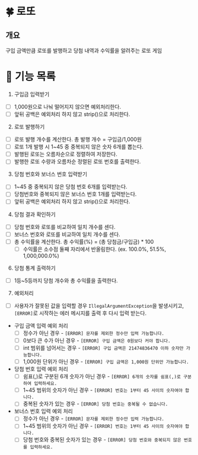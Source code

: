 # 🍀 로또

## 개요
구입 금액만큼 로또를 발행하고 당첨 내역과 수익률을 알려주는 로또 게임

# 📝 기능 목록
1. 구입금 입력받기
- [ ] 1,000원으로 나눠 떨어지지 않으면 예외처리한다.
- [ ] 앞뒤 공백은 예외처리 하지 않고 strip()으로 처리한다.

2. 로또 발행하기
- [ ] 로또 발행 개수를 계산한다. 총 발행 개수 = 구입금/1,000원
- [ ] 로또 1개 발행 시 1~45 중 중복되지 않은 숫자 6개를 뽑는다.
- [ ] 발행된 로또는 오름차순으로 정렬하여 저장한다.
- [ ] 발행한 로또 수량과 오름차순 정렬된 로또 번호를 출력한다.

3. 당첨 번호와 보너스 번호 입력받기
- [ ] 1~45 중 중복되지 않은 당첨 번호 6개를 입력받는다.
- [ ] 당첨번호와 중복되지 않은 보너스 번호 1개를 입력받는다.
- [ ] 앞뒤 공백은 예외처리 하지 않고 strip()으로 처리한다.

4. 당첨 결과 확인하기
- [ ] 당첨 번호와 로또를 비교하여 일치 개수를 센다.
- [ ] 보너스 번호와 로또를 비교하여 일치 개수를 센다.
- [ ] 총 수익률을 계산한다. 총 수익률(%) = (총 당첨금/구입금) * 100
  - [ ] 수익률은 소수점 둘째 자리에서 반올림한다. (ex. 100.0%, 51.5%, 1,000,000.0%)

6. 당첨 통계 출력하기
- [ ] 1등~5등까지 당첨 개수와 총 수익률을 출력한다.

7. 예외처리
- [ ] 사용자가 잘못된 값을 입력할 경우 `IllegalArgumentException`을 발생시키고, `[ERROR]`로 시작하는 에러 메시지를 출력 후 다시 입력 받는다.
- 구입 금액 입력 예외 처리
  - [ ] 정수가 아닌 경우 - `[ERROR] 문자를 제외한 정수만 입력 가능합니다.`
  - [ ] 0보다 큰 수가 아닌 경우 - `[ERROR] 구입 금액은 0원보다 커야 합니다.`
  - [ ] int 범위를 넘어서는 경우 - `[ERROR] 구입 금액은 21474836470 이하 숫자만 가능합니다.`
  - [ ] 1,000원 단위가 아닌 경우 - `[ERROR] 구입 금액은 1,000원 단위만 가능합니다.`
  
- 당첨 번호 입력 예외 처리
  - [ ] 쉼표(,)로 구분된 6개 숫자가 아닌 경우 - `[ERROR] 6개의 숫자를 쉼표(,)로 구분하여 입력하세요.`
  - [ ] 1~45 범위의 숫자가 아닌 경우 - `[ERROR] 번호는 1부터 45 사이의 숫자여야 합니다.`
  - [ ] 중복된 숫자가 있는 경우 - `[ERROR] 당첨 번호는 중복될 수 없습니다.`
  
- 보너스 번호 입력 예외 처리
  - [ ] 정수가 아닌 경우 - `[ERROR] 문자를 제외한 정수만 입력 가능합니다.`
  - [ ] 1~45 범위의 숫자가 아닌 경우 - `[ERROR] 번호는 1부터 45 사이의 숫자여야 합니다.`
  - [ ] 당첨 번호와 중복된 숫자가 있는 경우 - `[ERROR] 당첨 번호와 중복되지 않은 번호를 입력하세요.`